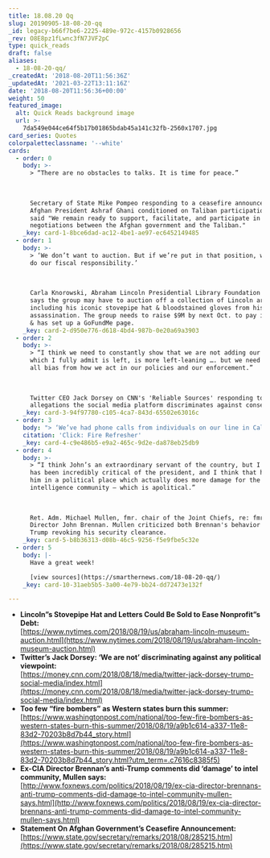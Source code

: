 ```yaml
---
title: 18.08.20 Qq
slug: 20190905-18-08-20-qq
_id: legacy-b66f7be6-2225-489e-972c-4157b0928656
_rev: O8E8pz1fLwnc3fN7JVF2pC
type: quick_reads
draft: false
aliases:
  - 18-08-20-qq/
_createdAt: '2018-08-20T11:56:36Z'
_updatedAt: '2021-03-22T13:11:16Z'
date: '2018-08-20T11:56:36+00:00'
weight: 50
featured_image:
  alt: Quick Reads background image
  url: >-
    7da549e044ce64f5b17b01865bdab45a141c32fb-2560x1707.jpg
card_series: Quotes
colorpaletteclassname: '--white'
cards:
  - order: 0
    body: >-
      > “There are no obstacles to talks. It is time for peace.”  
        
        
        
      Secretary of State Mike Pompeo responding to a ceasefire announced by
      Afghan President Ashraf Ghani conditioned on Taliban participation. Pompeo
      said "We remain ready to support, facilitate, and participate in direct
      negotiations between the Afghan government and the Taliban."
    _key: card-1-8bce6dad-ac12-4be1-ae97-ec6452149485
  - order: 1
    body: >-
      > ‘We don’t want to auction. But if we’re put in that position, we have to
      do our fiscal responsibility.’  
        
        
        
      Carla Knorowski, Abraham Lincoln Presidential Library Foundation CEO who
      says the group may have to auction off a collection of Lincoln artifacts,
      including his iconic stovepipe hat & bloodstained gloves from his
      assassination. The group needs to raise $9M by next Oct. to pay its bills
      & has set up a GoFundMe page.
    _key: card-2-d950e776-d618-4bd4-987b-0e20a69a3903
  - order: 2
    body: >-
      > “I think we need to constantly show that we are not adding our own bias,
      which I fully admit is left, is more left-leaning …. but we need to remove
      all bias from how we act in our policies and our enforcement.”  
        
        
        
      Twitter CEO Jack Dorsey on CNN's 'Reliable Sources' responding to
      allegations the social media platform discriminates against conservatives.
    _key: card-3-94f97780-c105-4ca7-843d-65502e63016c
  - order: 3
    body: "> ‘We’ve had phone calls from individuals on our line in California desperate to know what is going on and asking us, a\x18Why isn’t the plane flying?’”  \n  \n  \n  \nRoger Miller, managing partner at Alterna Capital Partners that owns a company of air tankers that fight forest fires. Demand has outrun supply and there's debate as to whether there are enough air assets working in the right way to help contain these fires.\n\n[Click: Fire Refresher](https://smarthernews.com/18-08-15-fire-wood/)"
    citation: 'Click: Fire Refresher'
    _key: card-4-c9e486b5-e9a2-465c-9d2e-da878eb25db9
  - order: 4
    body: >-
      > “I think John’s an extraordinary servant of the country, but I think he
      has been incredibly critical of the president, and I think that has put
      him in a political place which actually does more damage for the
      intelligence community — which is apolitical.”  
        
        
        
      Ret. Adm. Michael Mullen, fmr. chair of the Joint Chiefs, re: fmr. CIA
      Director John Brennan. Mullen criticized both Brennan's behavior & Pres.
      Trump revoking his security clearance.
    _key: card-5-b8b36313-d08b-46c5-9256-f5e9fbe5c32e
  - order: 5
    body: |-
      Have a great week!

      [view sources](https://smarthernews.com/18-08-20-qq/)
    _key: card-10-31aeb5b5-3a00-4e79-bb24-dd72473e132f

---
```

* **Lincoln”s Stovepipe Hat and Letters Could Be Sold to Ease Nonprofit”s Debt:**  
[https://www.nytimes.com/2018/08/19/us/abraham-lincoln-museum-auction.html](https://www.nytimes.com/2018/08/19/us/abraham-lincoln-museum-auction.html)
* **Twitter’s Jack Dorsey: ‘We are not’ discriminating against any political viewpoint:**  
[https://money.cnn.com/2018/08/18/media/twitter-jack-dorsey-trump-social-media/index.html](https://money.cnn.com/2018/08/18/media/twitter-jack-dorsey-trump-social-media/index.html)
* **Too few “fire bombers” as Western states burn this summer:**  
[https://www.washingtonpost.com/national/too-few-fire-bombers-as-western-states-burn-this-summer/2018/08/19/a9b1c614-a337-11e8-83d2-70203b8d7b44_story.html](https://www.washingtonpost.com/national/too-few-fire-bombers-as-western-states-burn-this-summer/2018/08/19/a9b1c614-a337-11e8-83d2-70203b8d7b44_story.html?utm_term=.c7616c8385f5)
* **Ex-CIA Director Brennan’s anti-Trump comments did ‘damage’ to intel community, Mullen says:**  
[http://www.foxnews.com/politics/2018/08/19/ex-cia-director-brennans-anti-trump-comments-did-damage-to-intel-community-mullen-says.html](http://www.foxnews.com/politics/2018/08/19/ex-cia-director-brennans-anti-trump-comments-did-damage-to-intel-community-mullen-says.html)
* **Statement On Afghan Government’s Ceasefire Announcement:**  
[https://www.state.gov/secretary/remarks/2018/08/285215.htm](https://www.state.gov/secretary/remarks/2018/08/285215.htm)